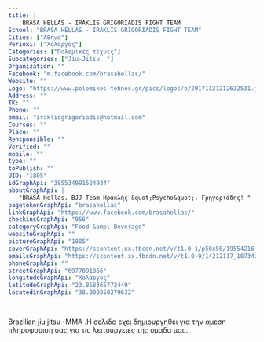 ```yaml
---
title: |
    BRASA HELLAS - IRAKLIS GRIGORIADIS FIGHT TEAM
School: "BRASA HELLAS - IRAKLIS GRIGORIADIS FIGHT TEAM"
Cities: ["Αθήνα"]
Perioxi: ["Χολαργός"]
Categories: ["Πολεμικές τέχνες"]
Subcategories: ["Jiu-Jitsu  "]
Organization: ""
Facebook: "m.facebook.com/brasahellas/"
Website: ""
Logo: "https://www.polemikes-tehnes.gr/pics/logos/b/20171121212632531.jpg"
Address: ""
TK: ""
Phone: ""
email: "iraklisgrigoriadis@hotmail.com"
Courses: ""
Place: ""
Rensponsible: ""
Verified: ""
mobile: ""
type: ""
toPublish: ""
UID: "1805"
idGraphApi: "385534991524934"
aboutGraphApi: | 
   "BRASA Hellas. BJJ Τeam Ηρακλής &quot;Ρsycho&quot;. Γρηγοριάδης! "
pagetokenGraphApi: "brasahellas"
linkGraphApi: "https://www.facebook.com/brasahellas/"
checkinsGraphApi: "956"
categoryGraphApi: "Food &amp; Beverage"
websiteGraphApi: ""
pictureGraphApi: "1805"
coverGraphApi: "https://scontent.xx.fbcdn.net/v/t1.0-1/p50x50/19554216_1357650247646732_2320176759758560956_n.jpg?oh=0474f7df1b0c61ed5318f6774414ecc1&amp;oe=5B0108A2"
emailsGraphApi: "https://scontent.xx.fbcdn.net/v/t1.0-9/14212117_1073426502735776_4038721952242459932_n.jpg?oh=79f0d7249fe6cf53d216ed5318b991cc&amp;oe=5B0C3B3A"
phoneGraphApi: ""
streetGraphApi: "6977091866"
longitudeGraphApi: "Χολαργος"
latitudeGraphApi: "23.858365772449"
locatedinGraphApi: "38.009850279632"

---
```


Brazilian jiu jitsu -MMA .Η σελιδα εχει δημιουργηθει για την αμεση πληροφοριση σας για τις λειτουργειες της ομαδα μας.

